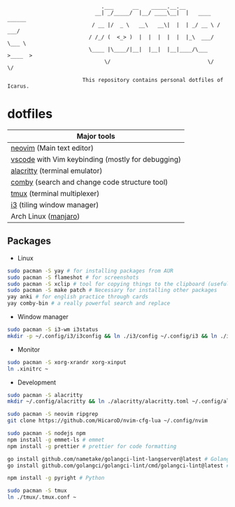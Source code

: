 ```
                              .___      __    _____.__.__
                            __| _/_____/  |__/ ____\__|  |   ____   ______
                           / __ |/  _ \   __\   __\|  |  | _/ __ \ /  ___/
                          / /_/ (  <_> )  |  |  |  |  |  |_\  ___/ \___ \
                          \____ |\____/|__|  |__|  |__|____/\___  >____  >
                               \/                               \/     \/

                        This repository contains personal dotfiles of Icarus.
```

# dotfiles

| Major tools                                           |
| ----------------------------------------------------- |
| [neovim][] (Main text editor)                         |
| [vscode][] with Vim keybinding (mostly for debugging) |
| [alacritty][] (terminal emulator)                     |
| [comby][] (search and change code structure tool)     |
| [tmux][] (terminal multiplexer)                       |
| [i3][] (tiling window manager)                        |
| Arch Linux ([manjaro][])                              |

[neovim]: https://github.com/HicaroD/nvim-cfg-lua
[vscode]: https://code.visualstudio.com/
[alacritty]: https://alacritty.org/
[comby]: https://comby.dev/
[i3]: https://i3wm.org/
[manjaro]: https://manjaro.org/
[tmux]: https://github.com/tmux/tmux

## Packages

- Linux

```bash
sudo pacman -S yay # for installing packages from AUR
sudo pacman -S flameshot # for screenshots
sudo pacman -S xclip # tool for copying things to the clipboard (useful for Neovim as well)
sudo pacman -S make patch # Necessary for installing other packages
yay anki # for english practice through cards
yay comby-bin # a really powerful search and replace
```

- Window manager

```bash
sudo pacman -S i3-wm i3status
mkdir -p ~/.config/i3/i3config && ln ./i3/config ~/.config/i3 && ln ./i3/i3status/config ~/.config/i3/i3status/
```

- Monitor

```bash
sudo pacman -S xorg-xrandr xorg-xinput
ln .xinitrc ~
```

- Development

```bash
sudo pacman -S alacritty
mkdir ~/.config/alacritty && ln ./alacritty/alacritty.toml ~/.config/alacritty
```

```bash
sudo pacman -S neovim ripgrep
git clone https://github.com/HicaroD/nvim-cfg-lua ~/.config/nvim
```

```bash
sudo pacman -S nodejs npm
npm install -g emmet-ls # emmet
npm install -g prettier # prettier for code formatting

go install github.com/nametake/golangci-lint-langserver@latest # Golang
go install github.com/golangci/golangci-lint/cmd/golangci-lint@latest # Golang

npm install -g pyright # Python
```

```bash
sudo pacman -S tmux
ln ./tmux/.tmux.conf ~
```
